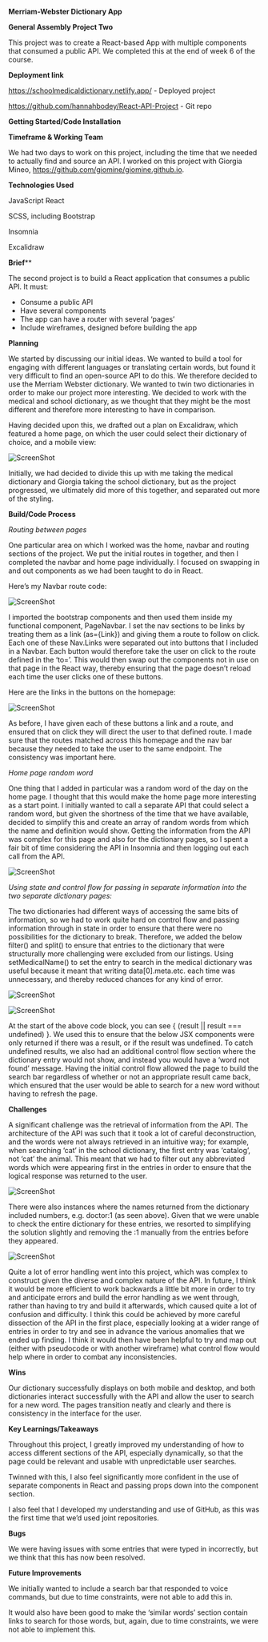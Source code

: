 ﻿**Merriam-Webster Dictionary App**

**General Assembly Project Two**

This project was to create a React-based App with multiple components that consumed a public API. We completed this at the end of week 6 of the course.

**Deployment link**

<https://schoolmedicaldictionary.netlify.app/> - Deployed project

<https://github.com/hannahbodey/React-API-Project> - Git repo

**Getting Started/Code Installation**

**Timeframe & Working Team**

We had two days to work on this project, including the time that we needed to actually find and source an API. I worked on this project with Giorgia Mineo, <https://github.com/giomine/giomine.github.io>. 

**Technologies Used**

JavaScript React

SCSS, including Bootstrap

Insomnia

Excalidraw

**Brief***​*

The second project is to build a React application that consumes a public API. It must:

- Consume a public API
- Have several components
- The app can have a router with several ‘pages’
- Include wireframes, designed before building the app

**Planning**

We started by discussing our initial ideas. We wanted to build a tool for engaging with different languages or translating certain words, but found it very difficult to find an open-source API to do this. We therefore decided to use the Merriam Webster dictionary. We wanted to twin two dictionaries in order to make our project more interesting. We decided to work with the medical and school dictionary, as we thought that they might be the most different and therefore more interesting to have in comparison.

Having decided upon this, we drafted out a plan on Excalidraw, which featured a home page, on which the user could select their dictionary of choice, and a mobile view:

![ScreenShot](read-me-screenshots/project-2-wireframe.png)

Initially, we had decided to divide this up with me taking the medical dictionary and Giorgia taking the school dictionary, but as the project progressed, we ultimately did more of this together, and separated out more of the styling. 

**Build/Code Process**

*Routing between pages*

One particular area on which I worked was the home, navbar and routing sections of the project. We put the initial routes in together, and then I completed the navbar and home page individually. I focused on swapping in and out components as we had been taught to do in React. 

Here’s my Navbar route code:

![ScreenShot](read-me-screenshots/project-2-build-1.png)

I imported the bootstrap components and then used them inside my functional component, PageNavbar. I set the nav sections to be links by treating them as a link (as={Link}) and giving them a route to follow on click. Each one of these Nav.Links were separated out into buttons that I included in a Navbar. Each button would therefore take the user on click to the route defined in the ‘to=’. This would then swap out the components not in use on that page in the React way, thereby ensuring that the page doesn’t reload each time the user clicks one of these buttons. 

Here are the links in the buttons on the homepage:

![ScreenShot](read-me-screenshots/project-2-build-2.png)

As before, I have given each of these buttons a link and a route, and ensured that on click they will direct the user to that defined route. I made sure that the routes matched across this homepage and the nav bar because they needed to take the user to the same endpoint. The consistency was important here. 

*Home page random word*

One thing that I added in particular was a random word of the day on the home page. I thought that this would make the home page more interesting as a start point. I initially wanted to call a separate API that could select a random word, but given the shortness of the time that we have available, decided to simplify this and create an array of random words from which the name and definition would show. Getting the information from the API was complex for this page and also for the dictionary pages, so I spent a fair bit of time considering the API in Insomnia and then logging out each call from the API. 

![ScreenShot](read-me-screenshots/project-2-build-3.png)

*Using state and control flow for passing in separate information into the two separate dictionary pages:*

The two dictionaries had different ways of accessing the same bits of information, so we had to work quite hard on control flow and passing information through in state in order to ensure that there were no possibilities for the dictionary to break. Therefore, we added the below filter() and split() to ensure that entries to the dictionary that were structurally more challenging were excluded from our listings. Using setMedicalName() to set the entry to search in the medical dictionary was useful because it meant that writing data[0].meta.etc. each time was unnecessary, and thereby reduced chances for any kind of error. 

![ScreenShot](read-me-screenshots/project-2-build-4.png)

![ScreenShot](read-me-screenshots/project-2-build-5.png)


At the start of the above code block, you can see { (result || result === undefined) }. We used this to ensure that the below JSX components were only returned if there was a result, or if the result was undefined. To catch undefined results, we also had an additional control flow section where the dictionary entry would not show, and instead you would have a ‘word not found’ message. Having the initial control flow allowed the page to build the search bar regardless of whether or not an appropriate result came back, which ensured that the user would be able to search for a new word without having to refresh the page. 

**Challenges**

A significant challenge was the retrieval of information from the API. The architecture of the API was such that it took a lot of careful deconstruction, and the words were not always retrieved in an intuitive way; for example, when searching ‘cat’ in the school dictionary, the first entry was ‘catalog’, not ‘cat’ the animal. This meant that we had to filter out any abbreviated words which were appearing first in the entries in order to ensure that the logical response was returned to the user. 

![ScreenShot](read-me-screenshots/project-2-challenges-1.png)


There were also instances where the names returned from the dictionary included numbers, e.g. doctor:1 (as seen above). Given that we were unable to check the entire dictionary for these entries, we resorted to simplifying the solution slightly and removing the :1 manually from the entries before they appeared.

![ScreenShot](read-me-screenshots/project-2-challenges-2.png)

Quite a lot of error handling went into this project, which was complex to construct given the diverse and complex nature of the API. In future, I think it would be more efficient to work backwards a little bit more in order to try and anticipate errors and build the error handling as we went through, rather than having to try and build it afterwards, which caused quite a lot of confusion and difficulty. I think this could be achieved by more careful dissection of the API in the first place, especially looking at a wider range of entries in order to try and see in advance the various anomalies that we ended up finding. I think it would then have been helpful to try and map out (either with pseudocode or with another wireframe) what control flow would help where in order to combat any inconsistencies. 

**Wins**

Our dictionary successfully displays on both mobile and desktop, and both dictionaries interact successfully with the API and allow the user to search for a new word. The pages transition neatly and clearly and there is consistency in the interface for the user.

**Key Learnings/Takeaways**

Throughout this project, I greatly improved my understanding of how to access different sections of the API, especially dynamically, so that the page could be relevant and usable with unpredictable user searches. 

Twinned with this, I also feel significantly more confident in the use of separate components in React and passing props down into the component section.

I also feel that I developed my understanding and use of GitHub, as this was the first time that we’d used joint repositories. 

**Bugs**

We were having issues with some entries that were typed in incorrectly, but we think that this has now been resolved. 

**Future Improvements**

We initially wanted to include a search bar that responded to voice commands, but due to time constraints, were not able to add this in. 

It would also have been good to make the ‘similar words’ section contain links to search for those words, but, again, due to time constraints, we were not able to implement this. 




